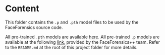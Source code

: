 # Content

This folder contains the ``.p`` and ``.pth`` model files to be used by the FaceForensics source code. 

All pre-trained ``.pth`` models are available [here](https://data.lip6.fr/cadene/pretrainedmodels/). All pre-trained ``.p`` models are available at the following [link](http://kaldir.vc.in.tum.de/FaceForensics/models/faceforensics++_models.zip), provided by the FaceForensics++ team. Refer to the ``README.md`` at the root of this project folder for more details.
